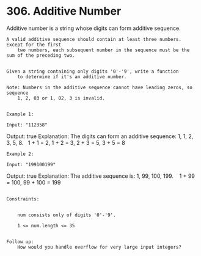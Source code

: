 # 306. Additive Number

Additive number is a string whose digits can form additive sequence.

    A valid additive sequence should contain at least three numbers. Except for the first
        two numbers, each subsequent number in the sequence must be the sum of the preceding two.
    

    Given a string containing only digits '0'-'9', write a function
        to determine if it's an additive number.

    Note: Numbers in the additive sequence cannot have leading zeros, so sequence
        1, 2, 03 or 1, 02, 3 is invalid.

     
    Example 1:

    Input: "112358"
Output: true
Explanation: The digits can form an additive sequence: 1, 1, 2, 3, 5, 8.
             1 + 1 = 2, 1 + 2 = 3, 2 + 3 = 5, 3 + 5 = 8

    Example 2:

    Input: "199100199"
Output: true
Explanation: The additive sequence is: 1, 99, 100, 199. 
             1 + 99 = 100, 99 + 100 = 199

     
    Constraints:

    
        num consists only of digits '0'-'9'.
        
        1 <= num.length <= 35
    

    Follow up:
        How would you handle overflow for very large input integers?